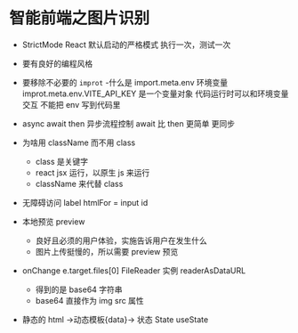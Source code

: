 # 智能前端之图片识别

- StrictMode React 默认启动的严格模式
  执行一次，测试一次
- 要有良好的编程风格
- 要移除不必要的 `improt` -什么是 import.meta.env 环境变量
  improt.meta.env.VITE_API_KEY
  是一个变量对象
  代码运行时可以和环境变量交互
  不能把 env 写到代码里

- async await
  then
  异步流程控制
  await 比 then 更简单 更同步

- 为啥用 className 而不用 class
  - class 是关键字
  - react jsx 运行，以原生 js 来运行
  - className 来代替 class
- 无障碍访问
  label htmlFor = input id

- 本地预览 preview
  - 良好且必须的用户体验，实施告诉用户在发生什么
  - 图片上传挺慢的，所以需要 preview 预览
- onChange
  e.target.files[0]
  FileReader 实例
  readerAsDataURL

  - 得到的是 base64 字符串
  - base64 直接作为 img src 属性

- 静态的 html ->动态模板{data}-> 状态 State useState
